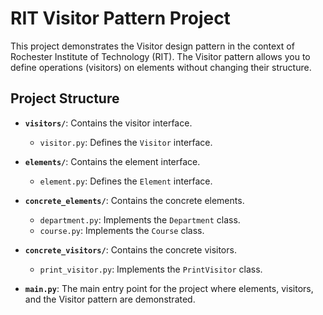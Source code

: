 # RIT Visitor Pattern Project

This project demonstrates the Visitor design pattern in the context of Rochester Institute of Technology (RIT). The Visitor pattern allows you to define operations (visitors) on elements without changing their structure.

## Project Structure

- **`visitors/`**: Contains the visitor interface.
  - `visitor.py`: Defines the `Visitor` interface.

- **`elements/`**: Contains the element interface.
  - `element.py`: Defines the `Element` interface.

- **`concrete_elements/`**: Contains the concrete elements.
  - `department.py`: Implements the `Department` class.
  - `course.py`: Implements the `Course` class.

- **`concrete_visitors/`**: Contains the concrete visitors.
  - `print_visitor.py`: Implements the `PrintVisitor` class.

- **`main.py`**: The main entry point for the project where elements, visitors, and the Visitor pattern are demonstrated.